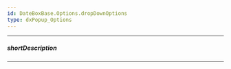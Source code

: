 ```yaml
---
id: DateBoxBase.Options.dropDownOptions
type: dxPopup_Options
---
```

---
##### shortDescription
<!-- %shortDescription% -->

---
<!-- %fullDescription% -->

<!-- import * from 'api-reference\10 UI Components\dxDropDownEditor\1 Configuration\dropDownOptions.md' -->